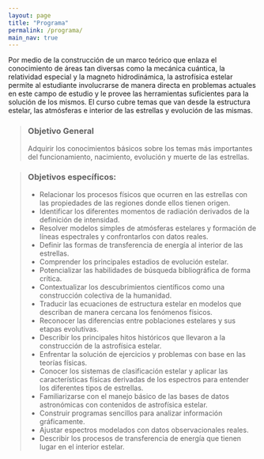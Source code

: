 ```yaml
---
layout: page
title: "Programa"
permalink: /programa/
main_nav: true
---
```


Por medio de la construcción de un marco teórico que enlaza el conocimiento de áreas tan diversas como la mecánica cuántica, la relatividad especial y la magneto hidrodinámica, la astrofísica estelar permite al estudiante involucrarse de manera directa en problemas actuales en este campo de estudio y le provee las herramientas suficientes para la solución de los mismos. El curso cubre temas que van desde la estructura estelar, las atmósferas e interior de las estrellas y evolución de las mismas. 

> ### **Objetivo General**<br>
> Adquirir los conocimientos básicos sobre los temas más importantes del funcionamiento, nacimiento, evolución y muerte de las estrellas.

> ### Objetivos específicos: 
> - Relacionar los procesos físicos que ocurren en las estrellas con las propiedades de las regiones donde ellos tienen origen. 
> - Identificar los diferentes momentos de radiación derivados de la definición de intensidad. 
> - Resolver modelos simples de atmósferas estelares y formación de líneas espectrales y confrontarlos con datos reales. 
> - Definir las formas de transferencia de energía al interior de las estrellas. 
> - Comprender los principales estadios de evolución estelar.
> - Potencializar las habilidades de búsqueda bibliográfica de forma crítica. 
> - Contextualizar los descubrimientos científicos como una construcción colectiva de la humanidad.
> - Traducir las ecuaciones de estructura estelar en modelos que describan de manera cercana los fenómenos físicos. 
> - Reconocer las diferencias entre poblaciones estelares y sus etapas evolutivas. 
> - Describir los principales hitos históricos que llevaron a la construcción de la astrofísica estelar. 
> - Enfrentar la solución de ejercicios y problemas con base en las teorías físicas.
> - Conocer los sistemas de clasificación estelar y aplicar las características físicas derivadas de los espectros para entender los diferentes tipos de estrellas.
> - Familiarizarse con el manejo básico de las bases de datos astronómicas con contenidos de astrofísica estelar. 
> - Construir programas sencillos para analizar información gráficamente. 
> - Ajustar espectros modelados con datos observacionales reales. 
> - Describir los procesos de transferencia de energía que tienen lugar en el interior estelar.

